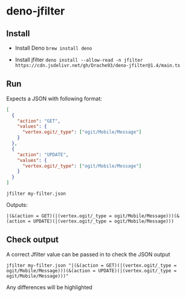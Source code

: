 # deno-jfilter

## Install

- Install Deno
  `brew install deno`

- Install jfilter
  `deno install --allow-read -n jfilter https://cdn.jsdelivr.net/gh/Drache93/deno-jfilter@1.4/main.ts`

## Run

Expects a JSON with following format:

```json
[
  {
    "action": "GET",
    "values": {
      "vertex.ogit/_type": ["ogit/Mobile/Message"]
    }
  },
  {
    "action": "UPDATE",
    "values": {
      "vertex.ogit/_type": ["ogit/Mobile/Message"]
    }
  }
]
```

`jfilter my-filter.json`

Outputs:

```
|(&(action = GET)(|(vertex.ogit/_type = ogit/Mobile/Message)))(&(action = UPDATE)(|(vertex.ogit/_type = ogit/Mobile/Message)))
```

## Check output

A correct Jfilter value can be passed in to check the JSON output

`jfilter my-filter.json "|(&(action = GET)(|(vertex.ogit/_type = ogit/Mobile/Message)))(&(action = UPDATE)(|(vertex.ogit/_type = ogit/Mobile/Message)))"`

Any differences will be highlighted
